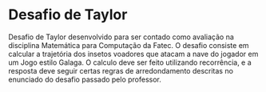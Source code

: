 # Desafio de Taylor
Desafio de Taylor desenvolvido para ser contado como avaliação na disciplina Matemática para Computação da Fatec. O desafio consiste em calcular a trajetória dos insetos voadores que atacam a nave do jogador em um Jogo estilo Galaga. O calculo deve ser feito utilizando recorrência, e a resposta deve seguir certas regras de arredondamento descritas no enunciado do desafio passado pelo professor.
